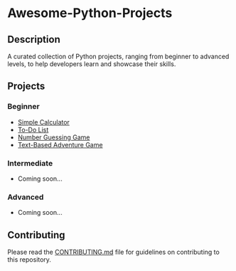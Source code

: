 # Awesome-Python-Projects

## Description
A curated collection of Python projects, ranging from beginner to advanced levels, to help developers learn and showcase their skills.

## Projects

### Beginner
- [Simple Calculator](Projects/Beginner/SimpleCalculator/README.md)
- [To-Do List](Projects/Beginner/ToDoList/README.md)
- [Number Guessing Game](Projects/Beginner/NumberGuessingGame/README.md)
- [Text-Based Adventure Game](Projects/Beginner/TextBasedAdventureGame/README.md)

### Intermediate
- Coming soon...

### Advanced
- Coming soon...

## Contributing
Please read the [CONTRIBUTING.md](CONTRIBUTING.md) file for guidelines on contributing to this repository.
